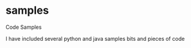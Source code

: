 samples
=======

Code Samples

I have included several python and java samples 
bits and pieces of code 
